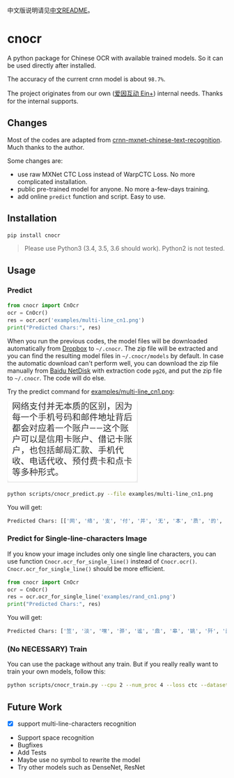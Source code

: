 中文版说明请见[中文README](./README_cn.md)。

# cnocr
A python package for Chinese OCR with available trained models.
So it can be used directly after installed.

The accuracy of the current crnn model is about `98.7%`.

The project originates from our own ([爱因互动 Ein+](https://einplus.cn)) internal needs.
Thanks for the internal supports.

## Changes

Most of the codes are adapted from [crnn-mxnet-chinese-text-recognition](https://github.com/diaomin/crnn-mxnet-chinese-text-recognition).
Much thanks to the author.

Some changes are:

* use raw MXNet CTC Loss instead of WarpCTC Loss. No more complicated installation.
* public pre-trained model for anyone. No more a-few-days training.
* add online `predict` function and script. Easy to use.

## Installation

```bash
pip install cnocr
```

> Please use Python3 (3.4, 3.5, 3.6 should work). Python2 is not tested.

## Usage

### Predict

```python
from cnocr import CnOcr
ocr = CnOcr()
res = ocr.ocr('examples/multi-line_cn1.png')
print("Predicted Chars:", res)
```

When you run the previous codes, the model files will be downloaded automatically from 
[Dropbox](https://www.dropbox.com/s/5n09nxf4x95jprk/cnocr-models-v0.1.0.zip) to `~/.cnocr`. 
The zip file will be extracted and you can find the resulting model files in `~/.cnocr/models` by default.
In case the automatic download can't perform well, you can download the zip file manually 
from [Baidu NetDisk](https://pan.baidu.com/s/1s91985r0YBGbk_1cqgHa1Q) with extraction code `pg26`,
and put the zip file to `~/.cnocr`. The code will do else.

Try the predict command for [examples/multi-line_cn1.png](./examples/multi-line_cn1.png):

![examples/multi-line_cn1.png](./examples/multi-line_cn1.png)

```bash
python scripts/cnocr_predict.py --file examples/multi-line_cn1.png
```
You will get:
```python
Predicted Chars: [['网', '络', '支', '付', '并', '无', '本', '质', '的', '区', '别', '，', '因', '为'], ['每', '一', '个', '手', '机', '号', '码', '和', '邮', '件', '地', '址', '背', '后'], ['都', '会', '对', '应', '着', '一', '个', '账', '户', '一', '一', '这', '个', '账'], ['户', '可', '以', '是', '信', '用', '卡', '账', '户', '、', '借', '记', '卡', '账'], ['户', '，', '也', '包', '括', '邮', '局', '汇', '款', '、', '手', '机', '代'], ['收', '、', '电', '话', '代', '收', '、', '预', '付', '费', '卡', '和', '点', '卡'], ['等', '多', '种', '形', '式', '。']]
```



### Predict for Single-line-characters Image

If you know your image includes only one single line characters, you can use function `Cnocr.ocr_for_single_line()` instead of  `Cnocr.ocr()`.  `Cnocr.ocr_for_single_line()` should be more efficient.

```python
from cnocr import CnOcr
ocr = CnOcr()
res = ocr.ocr_for_single_line('examples/rand_cn1.png')
print("Predicted Chars:", res)
```



You will get:

```python
Predicted Chars: ['笠', '淡', '嘿', '骅', '谧', '鼎', '皋', '姚', '歼', '蠢', '驼', '耳', '胬', '挝', '涯', '狗', '蒽', '子', '犷']
```



### (No NECESSARY) Train

You can use the package without any train. But if you really really want to train your own models,
follow this:

```bash
python scripts/cnocr_train.py --cpu 2 --num_proc 4 --loss ctc --dataset cn_ocr
```

## Future Work
* [x] support multi-line-characters recognition
* Support space recognition
* Bugfixes
* Add Tests
* Maybe use no symbol to rewrite the model
* Try other models such as DenseNet, ResNet
